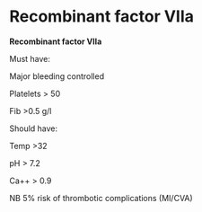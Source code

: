 ---
---
# Recombinant factor VIIa

**Recombinant factor VIIa**

Must have:

Major bleeding controlled

Platelets &gt; 50

Fib &gt;0.5 g/l

Should have:

Temp &gt;32

pH &gt; 7.2

Ca++ &gt; 0.9

NB 5% risk of thrombotic complications (MI/CVA)
